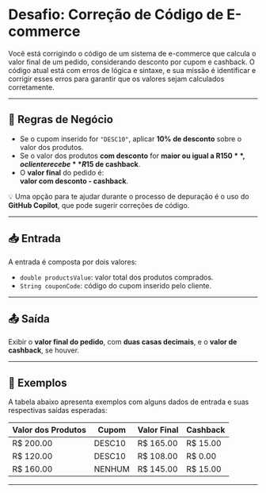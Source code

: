 # Desafio: Correção de Código de E-commerce

Você está corrigindo o código de um sistema de e-commerce que calcula o valor final de um pedido, considerando desconto por cupom e cashback. O código atual está com erros de lógica e sintaxe, e sua missão é identificar e corrigir esses erros para garantir que os valores sejam calculados corretamente.

---

## 🧠 Regras de Negócio

- Se o cupom inserido for `"DESC10"`, aplicar **10% de desconto** sobre o valor dos produtos.
- Se o valor dos produtos **com desconto** for **maior ou igual a R$150**, o cliente recebe **R$15 de cashback**.
- O **valor final** do pedido é:  
  **valor com desconto - cashback**.

💡 Uma opção para te ajudar durante o processo de depuração é o uso do **GitHub Copilot**, que pode sugerir correções de código.

---

## 📥 Entrada

A entrada é composta por dois valores:

- `double productsValue`: valor total dos produtos comprados.  
- `String couponCode`: código do cupom inserido pelo cliente.

---

## 📤 Saída

Exibir o **valor final do pedido**, com **duas casas decimais**, e o **valor de cashback**, se houver.

---

## 🧪 Exemplos

A tabela abaixo apresenta exemplos com alguns dados de entrada e suas respectivas saídas esperadas:

| Valor dos Produtos | Cupom    | Valor Final         | Cashback          |
|--------------------|----------|---------------------|-------------------|
| R$ 200.00          | DESC10   | R$ 165.00           | R$ 15.00          |
| R$ 120.00          | DESC10   | R$ 108.00           | R$ 0.00           |
| R$ 160.00          | NENHUM   | R$ 145.00           | R$ 15.00          |

---